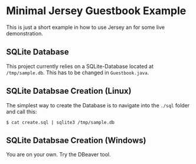 # Minimal Jersey Guestbook Example

This is just a short example in how to use Jersey an for some live demonstration.

## SQLite Database

This project currently relies on a SQLite-Database located at `/tmp/sample.db`. This has to be changed in `Guestbook.java`.

## SQLite Databsae Creation (Linux)

The simplest way to create the Database is to navigate into the `./sql` folder and call this:

```
$ cat create.sql | sqlite3 /tmp/sample.db
```

## SQLite Databsae Creation (Windows)

You are on your own. Try the DBeaver tool.